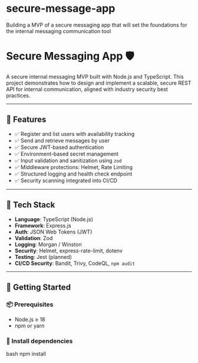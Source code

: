 # secure-message-app
Building a MVP of a secure messaging app that will set the foundations for the internal messaging communication tool

# Secure Messaging App 🛡️

A secure internal messaging MVP built with Node.js and TypeScript. This project demonstrates how to design and implement a scalable, secure REST API for internal communication, aligned with industry security best practices.

---

## 🚀 Features

- ✅ Register and list users with availability tracking
- ✅ Send and retrieve messages by user
- ✅ Secure JWT-based authentication
- ✅ Environment-based secret management
- ✅ Input validation and sanitization using `zod`
- ✅ Middleware protections: Helmet, Rate Limiting
- ✅ Structured logging and health check endpoint
- ✅ Security scanning integrated into CI/CD

---

## 🔧 Tech Stack

- **Language**: TypeScript (Node.js)
- **Framework**: Express.js
- **Auth**: JSON Web Tokens (JWT)
- **Validation**: Zod
- **Logging**: Morgan / Winston
- **Security**: Helmet, express-rate-limit, dotenv
- **Testing**: Jest (planned)
- **CI/CD Security**: Bandit, Trivy, CodeQL, `npm audit`

---

## 🏁 Getting Started

### 📦 Prerequisites

- Node.js ≥ 18
- npm or yarn

### 🔧 Install dependencies

bash
npm install
